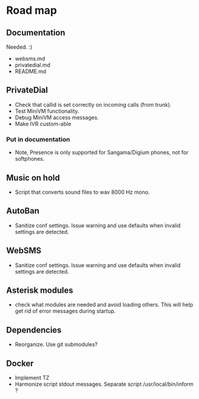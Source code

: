 # Road map

## Documentation

Needed. :)

- websms.md
- privatedial.md
- README.md

## PrivateDial

- Check that callid is set correctly on incoming calls (from trunk).
- Test MiniVM functionality.
- Debug MiniVM access messages.
- Make IVR custom-able

### Put in documentation

- Note, Presence is only supported for Sangama/Digium phones, not for softphones.

## Music on hold

- Script that converts sound files to wav 8000 Hz mono.

## AutoBan

- Sanitize conf settings. Issue warning and use defaults when invalid settings are detected.

## WebSMS

- Sanitize conf settings. Issue warning and use defaults when invalid settings are detected.

## Asterisk modules

- check what modules are needed and avoid loading others. This will help get rid of error messages during startup.

## Dependencies

- Reorganize. Use git submodules?

## Docker

- Implement TZ
- Harmonize script stdout messages. Separate script /usr/local/bin/inform ?
